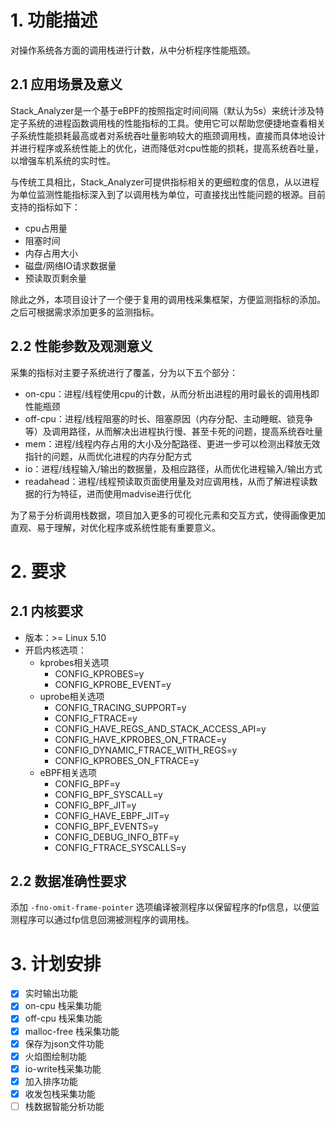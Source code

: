 # 1. 功能描述

对操作系统各方面的调用栈进行计数，从中分析程序性能瓶颈。

## 2.1 应用场景及意义

Stack_Analyzer是一个基于eBPF的按照指定时间间隔（默认为5s）来统计涉及特定子系统的进程函数调用栈的性能指标的工具。使用它可以帮助您便捷地查看相关子系统性能损耗最高或者对系统吞吐量影响较大的瓶颈调用栈，直接而具体地设计并进行程序或系统性能上的优化，进而降低对cpu性能的损耗，提高系统吞吐量，以增强车机系统的实时性。

与传统工具相比，Stack_Analyzer可提供指标相关的更细粒度的信息，从以进程为单位监测性能指标深入到了以调用栈为单位，可直接找出性能问题的根源。目前支持的指标如下：

- cpu占用量
- 阻塞时间
- 内存占用大小
- 磁盘/网络IO请求数据量
- 预读取页剩余量

除此之外，本项目设计了一个便于复用的调用栈采集框架，方便监测指标的添加。之后可根据需求添加更多的监测指标。

## 2.2 性能参数及观测意义

采集的指标对主要子系统进行了覆盖，分为以下五个部分：

- on-cpu：进程/线程使用cpu的计数，从而分析出进程的用时最长的调用栈即性能瓶颈
- off-cpu：进程/线程阻塞的时长、阻塞原因（内存分配、主动睡眠、锁竞争等）及调用路径，从而解决出进程执行慢、甚至卡死的问题，提高系统吞吐量
- mem：进程/线程内存占用的大小及分配路径、更进一步可以检测出释放无效指针的问题，从而优化进程的内存分配方式
- io：进程/线程输入/输出的数据量，及相应路径，从而优化进程输入/输出方式
- readahead：进程/线程预读取页面使用量及对应调用栈，从而了解进程读数据的行为特征，进而使用madvise进行优化

为了易于分析调用栈数据，项目加入更多的可视化元素和交互方式，使得画像更加直观、易于理解，对优化程序或系统性能有重要意义。

# 2. 要求

## 2.1 内核要求

- 版本：>= Linux 5.10
- 开启内核选项：
    - kprobes相关选项
        - CONFIG_KPROBES=y
        - CONFIG_KPROBE_EVENT=y
    - uprobe相关选项
        - CONFIG_TRACING_SUPPORT=y
        - CONFIG_FTRACE=y
        - CONFIG_HAVE_REGS_AND_STACK_ACCESS_API=y
        - CONFIG_HAVE_KPROBES_ON_FTRACE=y
        - CONFIG_DYNAMIC_FTRACE_WITH_REGS=y
        - CONFIG_KPROBES_ON_FTRACE=y
    - eBPF相关选项
        - CONFIG_BPF=y
        - CONFIG_BPF_SYSCALL=y
        - CONFIG_BPF_JIT=y
        - CONFIG_HAVE_EBPF_JIT=y
        - CONFIG_BPF_EVENTS=y
        - CONFIG_DEBUG_INFO_BTF=y
        - CONFIG_FTRACE_SYSCALLS=y

## 2.2 数据准确性要求

添加 `-fno-omit-frame-pointer` 选项编译被测程序以保留程序的fp信息，以便监测程序可以通过fp信息回溯被测程序的调用栈。

# 3. 计划安排

- [x] 实时输出功能
- [x] on-cpu 栈采集功能
- [x] off-cpu 栈采集功能
- [x] malloc-free 栈采集功能
- [x] 保存为json文件功能
- [x] 火焰图绘制功能
- [x] io-write栈采集功能
- [x] 加入排序功能
- [x] 收发包栈采集功能
- [ ] 栈数据智能分析功能